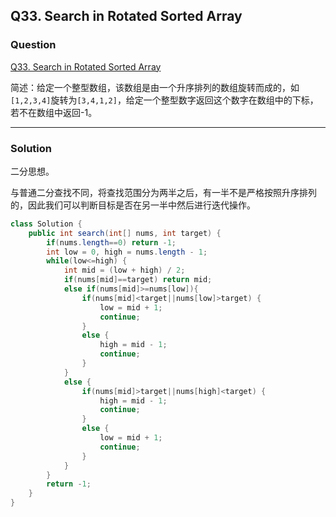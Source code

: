 ## Q33. Search in Rotated Sorted Array

### Question

[Q33. Search in Rotated Sorted Array](https://leetcode.com/problems/search-in-rotated-sorted-array/)

简述：给定一个整型数组，该数组是由一个升序排列的数组旋转而成的，如```[1,2,3,4]```旋转为```[3,4,1,2]```，给定一个整型数字返回这个数字在数组中的下标，若不在数组中返回-1。

---

### Solution

二分思想。

与普通二分查找不同，将查找范围分为两半之后，有一半不是严格按照升序排列的，因此我们可以判断目标是否在另一半中然后进行迭代操作。

```java
class Solution {
    public int search(int[] nums, int target) {
        if(nums.length==0) return -1;
        int low = 0, high = nums.length - 1;
        while(low<=high) {
            int mid = (low + high) / 2;
            if(nums[mid]==target) return mid;
            else if(nums[mid]>=nums[low]){
                if(nums[mid]<target||nums[low]>target) {
                    low = mid + 1;
                    continue;
                }
                else {
                    high = mid - 1;
                    continue;
                }
            }
            else {
                if(nums[mid]>target||nums[high]<target) {
                    high = mid - 1;
                    continue;
                }
                else {
                    low = mid + 1;
                    continue;
                }
            }
        }
        return -1;
    }
}
```

